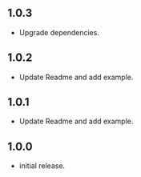 
## 1.0.3

* Upgrade dependencies.

## 1.0.2

* Update Readme and add example.


## 1.0.1

* Update Readme and add example.

## 1.0.0

* initial release.
